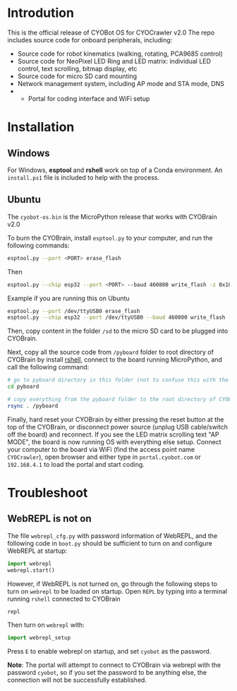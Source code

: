 # Introdution
This is the official release of CYOBot OS for CYOCrawler v2.0
The repo includes source code for onboard peripherals, including:
* Source code for robot kinematics (walking, rotating, PCA9685 control)
* Source code for NeoPixel LED Ring and LED matrix: individual LED control, text scrolling, bitmap display, etc
* Source code for micro SD card mounting
* Network management system, including AP mode and STA mode, DNS
* * Portal for coding interface and WiFi setup

# Installation
## Windows
For Windows, **esptool** and **rshell** work on top of a Conda environment. An `install.ps1` file is included to help with the process.

## Ubuntu
The `cyobot-os.bin` is the MicroPython release that works with CYOBrain v2.0

To burn the CYOBrain, install `esptool.py` to your computer, and run the following commands:

```bash
esptool.py --port <PORT> erase_flash
```
Then
```bash
esptool.py --chip esp32 --port <PORT> --baud 460800 write_flash -z 0x1000 cyobot-os.bin
```
Example if you are running this on Ubuntu

```bash
esptool.py --port /dev/ttyUSB0 erase_flash
esptool.py --chip esp32 --port /dev/ttyUSB0 --baud 460800 write_flash -z 0x1000 cyobot-os.bin
```

Then, copy content in the folder `/sd` to the micro SD card to be plugged into CYOBrain.

Next, copy all the source code from `/pyboard` folder to root directory of CYOBrain by install [rshell](https://github.com/dhylands/rshell), connect to the board running MicroPython, and call the following command:

```bash
# go to pyboard directory in this folder (not to confuse this with the root directory, /pyboard)
cd pyboard

# copy everything from the pyboard folder to the root directory of CYOBrain
rsync . /pyboard
```

Finally, hard reset your CYOBrain by either pressing the reset button at the top of the CYOBrain, or disconnect power source (unplug USB cable/switch off the board) and reconnect. If you see the LED matrix scrolling text "AP MODE", the board is now running OS with everything else setup. Connect your computer to the board via WiFi (find the access point name `CYOCrawler`), open browser and either type in `portal.cyobot.com` or `192.168.4.1` to load the portal and start coding.

# Troubleshoot
## WebREPL is not on
The file `webrepl_cfg.py` with password information of WebREPL, and the following code in `boot.py` should be sufficient to turn on and configure WebREPL at startup:
```python
import webrepl
webrepl.start()
```

However, if WebREPL is not turned on, go through the following steps to turn on `webrepl` to be loaded on startup. Open `REPL` by typing into a terminal running `rshell` connected to CYOBrain
```bash
repl
```
Then turn on `webrepl` with:
```python
import webrepl_setup
```
Press `E` to enable webrepl on startup, and set `cyobot` as the password.

**Note**: The portal will attempt to connect to CYOBrain via webrepl with the password `cyobot`, so if you set the password to be anything else, the connection will not be successfully established.